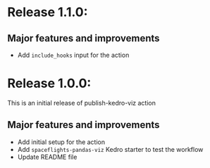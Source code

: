 # Release 1.1.0:

## Major features and improvements

- Add `include_hooks` input for the action

# Release 1.0.0:

This is an initial release of publish-kedro-viz action

## Major features and improvements

- Add initial setup for the action
- Add `spaceflights-pandas-viz` Kedro starter to test the workflow
- Update README file
